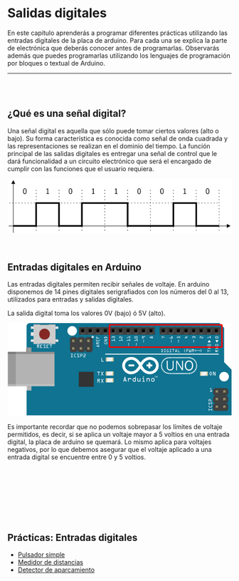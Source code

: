 # Salidas digitales

En este capítulo aprenderás a programar diferentes prácticas utilizando las entradas digitales de la placa de arduino. Para cada una se explica la parte de electrónica que deberás conocer antes de programarlas. Observarás además que puedes programarlas utilizando los lenguajes de programación por bloques o textual de Arduino.


---


<br><br>


## ¿Qué es una señal digital?

Una señal digital es aquella que sólo puede tomar ciertos valores (alto o bajo). Su forma característica es conocida como señal de onda cuadrada y las representaciones se realizan en el dominio del tiempo. La función principal de las salidas digitales es entregar una señal de control que le dará funcionalidad a un circuito electrónico que será el encargado de cumplir con las funciones que el usuario requiera.

![Señal digital](assets/senal-digital.png)


<br>


## Entradas digitales en Arduino

Las entradas digitales permiten recibir señales de voltaje. En arduino disponemos de 14 pines digitales serigrafiados con los números del 0 al 13, utilizados para entradas y salidas digitales.

La salida digital toma los valores 0V (bajo) ó 5V (alto).

![Entradas digitales en Arduino](assets/entradas-digitales.png)

Es importante recordar que no podemos sobrepasar los límites de voltaje permitidos, es decir, si se aplica un voltaje mayor a 5 voltios en una entrada digital, la placa de arduino se quemará. Lo mismo aplica para voltajes negativos, por lo que debemos asegurar que el voltaje aplicado a una entrada digital se encuentre entre 0 y 5 voltios.



<br><br>
---
<br><br>



## Prácticas: Entradas digitales

* [Pulsador simple](/Practicas/Pulsador-simple/README.md)
* [Medidor de distancias](/Practicas/Medidor-de-distancias/README.md)
* [Detector de aparcamiento](/Practicas/Detector-de-aparcamiento/README.md)